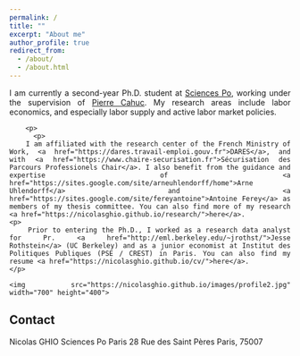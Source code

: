```yaml
---
permalink: /
title: ""
excerpt: "About me"
author_profile: true
redirect_from: 
  - /about/
  - /about.html
---
```

<div style="text-align: justify;">
    <p>
        I am currently a second-year Ph.D. student at <a href="https://www.sciencespo.fr/department-economics/en/researcher/nicolas-ghio.html">Sciences Po</a>, working under the supervision of <a href="https://sites.google.com/site/pierrecahuc/">Pierre Cahuc</a>. My research areas include labor economics, and especially labor supply and active labor market policies. 
      
        <p>
          <p>
        I am affiliated with the research center of the French Ministry of Work, <a href="https://dares.travail-emploi.gouv.fr">DARES</a>, and with <a href="https://www.chaire-securisation.fr">Sécurisation des Parcours Professionels Chair</a>. I also benefit from the guidance and expertise of <a href="https://sites.google.com/site/arneuhlendorff/home">Arne Uhlendorff</a> and <a href="https://sites.google.com/site/fereyantoine">Antoine Ferey</a> as members of my thesis committee. You can also find more of my research <a href="https://nicolasghio.github.io/research/">here</a>.
    <p>
        Prior to entering the Ph.D., I worked as a research data analyst for Pr. <a href="http://eml.berkeley.edu/~jrothst/">Jesse Rothstein</a> (UC Berkeley) and as a junior economist at Institut des Politiques Publiques (PSE / CREST) in Paris. You can also find my resume <a href="https://nicolasghio.github.io/cv/">here</a>.
    </p>

    <img src="https://nicolasghio.github.io/images/profile2.jpg" width="700" height="400">
</div>

<h2>Contact</h2>
<p>
    Nicolas GHIO
    Sciences Po Paris
  28 Rue des Saint Pères
Paris, 75007
</p>
